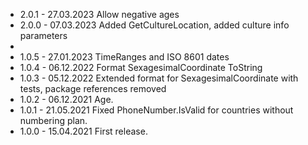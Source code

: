 
* 2.0.1	- 27.03.2023 Allow negative ages
* 2.0.0	- 07.03.2023 Added GetCultureLocation, added culture info parameters
* 
* 1.0.5	- 27.01.2023 TimeRanges and ISO 8601 dates
* 1.0.4	- 06.12.2022 Format SexagesimalCoordinate ToString
* 1.0.3	- 05.12.2022 Extended format for SexagesimalCoordinate with tests, package references removed
* 1.0.2	- 06.12.2021 Age.
* 1.0.1	- 21.05.2021 Fixed PhoneNumber.IsValid for countries without numbering plan.
* 1.0.0	- 15.04.2021 First release.
